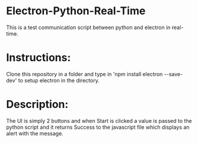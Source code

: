 # Electron-Python-Real-Time
This is a test communication script between python and electron in real-time.

# Instructions:
Clone this repository in a folder and type in 'npm install electron --save-dev' to setup electron in the directory.

# Description:
The UI is simply 2 buttons and when Start is clicked a value is passed to the python script and it returns Success to the javascript file which displays an alert with the message.
